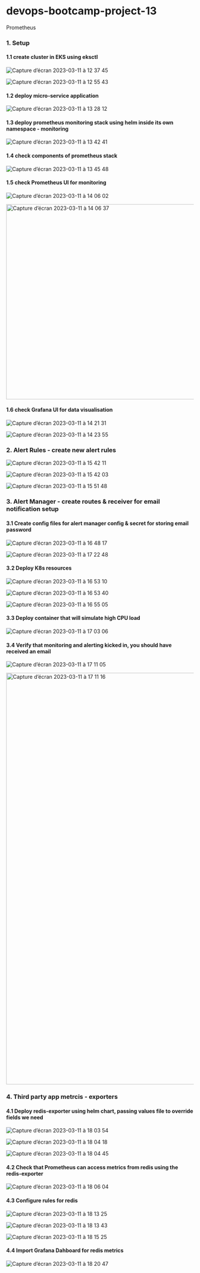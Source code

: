 # devops-bootcamp-project-13
Prometheus

### 1. Setup

#### 1.1 create cluster in EKS using eksctl

![Capture d’écran 2023-03-11 à 12 37 45](https://user-images.githubusercontent.com/62488871/224486693-e2027ab8-2922-426f-ae94-3b5be6b63f7b.png)

![Capture d’écran 2023-03-11 à 12 55 43](https://user-images.githubusercontent.com/62488871/224486707-aa8ed4df-9ebe-4dd0-afea-1596ee339aec.png)

#### 1.2 deploy micro-service application

![Capture d’écran 2023-03-11 à 13 28 12](https://user-images.githubusercontent.com/62488871/224486734-ccf955da-e80a-45fc-ad04-48fa268e15d5.png)

#### 1.3 deploy prometheus monitoring stack using helm inside its own namespace - monitoring

![Capture d’écran 2023-03-11 à 13 42 41](https://user-images.githubusercontent.com/62488871/224486742-8e0566b3-0b6d-4d51-ba82-d092cde1bb78.png)

#### 1.4 check components of prometheus stack

![Capture d’écran 2023-03-11 à 13 45 48](https://user-images.githubusercontent.com/62488871/224486758-39d42e6f-252f-4391-8d64-5691523f030c.png)

#### 1.5 check Prometheus UI for monitoring

![Capture d’écran 2023-03-11 à 14 06 02](https://user-images.githubusercontent.com/62488871/224486785-2e1a91ee-4bf5-4c9f-9968-e038b2785ffa.png)

<img width="524" alt="Capture d’écran 2023-03-11 à 14 06 37" src="https://user-images.githubusercontent.com/62488871/224486786-ad92a55c-7a68-474a-8c7a-5812ace3ef9a.png">

#### 1.6 check Grafana UI for data visualisation

![Capture d’écran 2023-03-11 à 14 21 31](https://user-images.githubusercontent.com/62488871/224489207-6f4a7019-8775-4e72-98eb-d943e3ba0a2d.png)

![Capture d’écran 2023-03-11 à 14 23 55](https://user-images.githubusercontent.com/62488871/224489208-6a525033-1fa8-4b4f-983f-f29aeb9f166d.png)

### 2. Alert Rules - create new alert rules

![Capture d’écran 2023-03-11 à 15 42 11](https://user-images.githubusercontent.com/62488871/224491881-83bf08c9-baf8-4a4f-a6d0-127988f98c2e.png)

![Capture d’écran 2023-03-11 à 15 42 03](https://user-images.githubusercontent.com/62488871/224491886-56196442-9778-48c3-8735-f9fda36aaf3e.png)

![Capture d’écran 2023-03-11 à 15 51 48](https://user-images.githubusercontent.com/62488871/224491891-b64e724e-a1b2-4b71-9160-e52a12bdd224.png)

### 3. Alert Manager - create routes & receiver for email notification setup

#### 3.1 Create config files for alert manager config & secret for storing email password

![Capture d’écran 2023-03-11 à 16 48 17](https://user-images.githubusercontent.com/62488871/224495720-c9677b6b-aca4-4778-b663-3cbc98f2f950.png)

![Capture d’écran 2023-03-11 à 17 22 48](https://user-images.githubusercontent.com/62488871/224495746-869442fb-3aac-4c29-b5d4-8d88ae23becb.png)

#### 3.2 Deploy K8s resources

![Capture d’écran 2023-03-11 à 16 53 10](https://user-images.githubusercontent.com/62488871/224495831-308fe736-4e31-4467-a12a-8528ad93c968.png)

![Capture d’écran 2023-03-11 à 16 53 40](https://user-images.githubusercontent.com/62488871/224495832-a186e537-7bc4-4c37-b642-cf2910182c4d.png)

![Capture d’écran 2023-03-11 à 16 55 05](https://user-images.githubusercontent.com/62488871/224495843-4a1077ce-377a-4148-b232-a9087381903b.png)

#### 3.3 Deploy container that will simulate high CPU load

![Capture d’écran 2023-03-11 à 17 03 06](https://user-images.githubusercontent.com/62488871/224495886-eec68361-18ca-448c-b26e-17d8ad99c922.png)

#### 3.4 Verify that monitoring and alerting kicked in, you should have received an email

![Capture d’écran 2023-03-11 à 17 11 05](https://user-images.githubusercontent.com/62488871/224495920-a4fec356-532d-44b6-a2d7-6ccbef7d5c64.png)

<img width="1105" alt="Capture d’écran 2023-03-11 à 17 11 16" src="https://user-images.githubusercontent.com/62488871/224495921-dc690c16-190c-42d0-b017-380d0101160d.png">

### 4. Third party app metrcis - exporters

#### 4.1 Deploy redis-exporter using helm chart, passing values file to override fields we need

![Capture d’écran 2023-03-11 à 18 03 54](https://user-images.githubusercontent.com/62488871/224502749-f25981e1-386b-49f4-9e38-e5cfabd1aaea.png)

![Capture d’écran 2023-03-11 à 18 04 18](https://user-images.githubusercontent.com/62488871/224502756-45bc3900-34e2-4b22-83c3-9b546f4c4d7f.png)

![Capture d’écran 2023-03-11 à 18 04 45](https://user-images.githubusercontent.com/62488871/224502793-fcd92aed-07c6-40e6-a260-5e75dde2843c.png)

#### 4.2 Check that Prometheus can access metrics from redis using the redis-exporter

![Capture d’écran 2023-03-11 à 18 06 04](https://user-images.githubusercontent.com/62488871/224502781-ab2aff54-4e59-4c42-a9e3-60339f29c11c.png)

#### 4.3 Configure rules for redis

![Capture d’écran 2023-03-11 à 18 13 25](https://user-images.githubusercontent.com/62488871/224502807-ff10dc3e-70d8-47e1-80d4-0a58b8bdcac0.png)

![Capture d’écran 2023-03-11 à 18 13 43](https://user-images.githubusercontent.com/62488871/224502823-965c14ad-f5c3-4279-9f9a-d4911af7b270.png)

![Capture d’écran 2023-03-11 à 18 15 25](https://user-images.githubusercontent.com/62488871/224502829-b8d4f464-3cfc-4b74-8d8e-09e403796e69.png)

#### 4.4 Import Grafana Dahboard for redis metrics

![Capture d’écran 2023-03-11 à 18 20 47](https://user-images.githubusercontent.com/62488871/224502835-de1f267a-f0c0-4279-af99-dd54dca3a4db.png)






